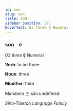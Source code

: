 ```yaml
---
id: son
slug: son
title: SON
sidebar_position: 371
hoverText: 03 three § Numeral
---
```


### son&emsp;<span kind="abugida">ɐ̃</span>

*03 three* **§** Numeral

**Verb**: to be three

**Noun**: three

**Modifier**: third

Mandarin 三 sān undefined

*Sino-Tibetan Language Family*